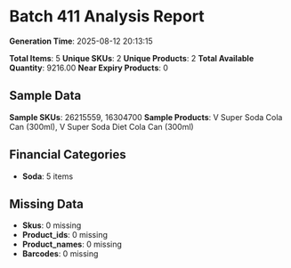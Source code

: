 # Batch 411 Analysis Report

**Generation Time**: 2025-08-12 20:13:15

**Total Items**: 5
**Unique SKUs**: 2
**Unique Products**: 2
**Total Available Quantity**: 9216.00
**Near Expiry Products**: 0

## Sample Data
**Sample SKUs**: 26215559, 16304700
**Sample Products**: V Super Soda Cola Can (300ml), V Super Soda Diet Cola Can (300ml)

## Financial Categories
- **Soda**: 5 items

## Missing Data
- **Skus**: 0 missing
- **Product_ids**: 0 missing
- **Product_names**: 0 missing
- **Barcodes**: 0 missing
